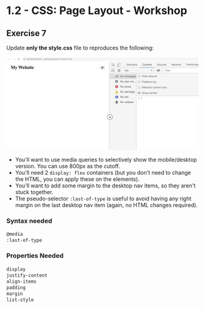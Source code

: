 # 1.2 - CSS: Page Layout - Workshop

## Exercise 7

Update **only the style.css** file to reproduces the following:

![exercise-7 goal](../../assets/ex-7-goal.gif)

- You'll want to use media queries to selectively show the mobile/desktop version. You can use 800px as the cutoff.
- You'll need 2 `display: flex` containers (but you don't need to change the HTML, you can apply these on the elements).
- You'll want to add some margin to the desktop nav items, so they aren't stuck together.
- The pseudo-selector `:last-of-type` is useful to avoid having any right margin on the last desktop nav item (again, no HTML changes required).

### Syntax needed

```
@media
:last-of-type
```

### Properties Needed

```
display
justify-content
align-items
padding
margin
list-style
```
